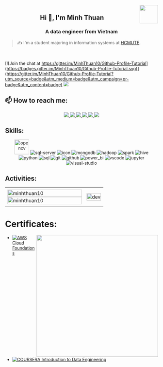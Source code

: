 <!-- <img align="left" width="400" src="https://github.githubassets.com/images/modules/profile/profile-first-repo.svg" /> -->
<img align="right" width="60" src="https://avatars.githubusercontent.com/u/147970223?s=400&u=ecad3c3b2f2a0150a7bcc2beddee57a690f86277&v=4" />
<!-- <img align="right" width="64" src="https://img.icons8.com/color/48/vietnam-circular.png" /> -->

<h2 align="center">Hi 👋, I'm Minh Thuan</h2>
<p align="center">
  <h3 align="center">A data engineer from Vietnam</h3>
</p>

> ✍ I'm a student majoring in information systems at [HCMUTE](https://hcmute.edu.vn/).

<br />

[![Join the chat at https://gitter.im/MinhThuan10/Github-Profile-Tutorial](https://badges.gitter.im/MinhThuan10/Github-Profile-Tutorial.svg)](https://gitter.im/MinhThuan10/Github-Profile-Tutorial?utm_source=badge&utm_medium=badge&utm_campaign=pr-badge&utm_content=badge)
![](https://komarev.com/ghpvc/?username=MinhThuan10&style=flat-square)

## 📫 How to reach me:

<p align="center">
  <a href="https://www.linkedin.com/in/phan-minh-thuan" target="_blank">
    <img src="https://img.icons8.com/fluent/48/000000/linkedin.png"/>
  </a>
  <a href="https://www.facebook.com/profile.php?id=100012636005378" alt="Facebook">
    <img src="https://img.icons8.com/fluent/48/000000/facebook-new.png" target="_blank" />
  </a> 
  <a href="https://github.com/MinhThuan10" alt="Github">
    <img src="https://img.icons8.com/fluent/48/000000/github.png"/>
  </a> 
  <a href="https://www.youtube.com/channel/UCBMuQJWms9VDCTC8THfVNLw" alt="Youtube channel" target="_blank" >
    <img src="https://img.icons8.com/fluent/48/000000/youtube-play.png"/>
  </a>
  <a href="https://www.kaggle.com/phanminhthun0667" alt="Kaggle" target="_blank" >
    <img src="https://img.icons8.com/windows/48/000000/kaggle.png"/>
  </a>
  <a href="mailto:thuan77f1@gmail.com" alt="Email">
    <img src="https://img.icons8.com/fluent/48/000000/mailing.png"/>
  </a>
</p>

## Skills:
<p align="center">
  <img src="https://img.icons8.com/?size=48&id=38616&format=png&color=000000" alt="opencv" width="48" height="48"/> 
  <img src="https://img.icons8.com/color/48/000000/microsoft-sql-server.png" alt="sql-server"/>
  <img src="https://img.icons8.com/?size=48&id=aGBLcugRkYpT&format=png&color=000000" alt="icon"/>
  <img src="https://img.icons8.com/color/48/000000/mongodb.png" alt="mongodb"/>
  <img src="https://img.icons8.com/?size=48&id=69132&format=png&color=000000" alt="hadoop"/>
  <img src="https://img.icons8.com/?size=48&id=17902&format=png&color=000000" alt="spark"/>
  <img src="https://img.icons8.com/?size=48&id=g7noee7MBdsr&format=png&color=000000" alt="hive"/>
  <img src="https://img.icons8.com/?size=48&id=13441&format=png&color=000000" alt="python"/>
  <img src="https://img.icons8.com/?size=48&id=hKw7Mn8TNTuz&format=png&color=000000" alt="sql"/>
  <img src="https://img.icons8.com/color/48/000000/git.png" alt="git"/>
  <img src="https://img.icons8.com/color/48/000000/github-2.png" alt="github"/>
  <img src="https://img.icons8.com/?size=48&id=3sGOUDo9nJ4k&format=png&color=000000" alt="power_bi"/>
  <img src="https://img.icons8.com/color/48/000000/visual-studio-code-2019.png" alt="vscode"/>
  <img src="https://img.icons8.com/?size=48&id=J0SgMWzAxqFj&format=png&color=000000" alt="jupyter"/>
  <img src="https://img.icons8.com/color/48/null/visual-studio--v2.png" alt="visual-studio"/>
  
</p>


## Activities:

<table style="width:100%;">
  <tr>
    <td>
      <img src="https://github-readme-stats.vercel.app/api/top-langs/?username=minhthuan10&bg_color=FFFFFF00&text_color=179fa3&layout=compact&hide=CSS&langs_count=10&custom_title=Top%20languages%20used" alt="minhthuan10" width="100%"/>
      <img src="https://github-readme-stats.vercel.app/api?username=minhthuan10&bg_color=FFFFFF00&text_color=179fa3&show_icons=true&count_private=true&include_all_commits=true&custom_title=Active" alt="minhthuan10" width="100%"/>
    </td>
    <td>
      <p align="center"> 
        <img src="https://media.licdn.com/dms/image/D4D22AQFaVaZ0uOkuPQ/feedshare-shrink_2048_1536/0/1689648592320?e=2147483647&v=beta&t=viaHGjnBR7AsBZ2iJIbM7mcoQwQWdHRCx4ydJuBR_2Y" alt="dev" width="100%"/>
      </p>
    </td>
  </tr>
</table>

# Certificates:

<img align="right" width="400" src="https://github.githubassets.com/images/modules/profile/profile-joined-github.svg">

- [![AWS](https://img.shields.io/badge/-AWS-orange) Cloud Foundations](https://www.credly.com/badges/0d100b02-4ea9-4620-ac19-c3c5b179ed87/print)
- [![COURSERA](https://img.shields.io/badge/-COURSERA-green) Introduction to Data Engineering](https://www.coursera.org/account/accomplishments/certificate/YZ9U7MWHMVSL)
